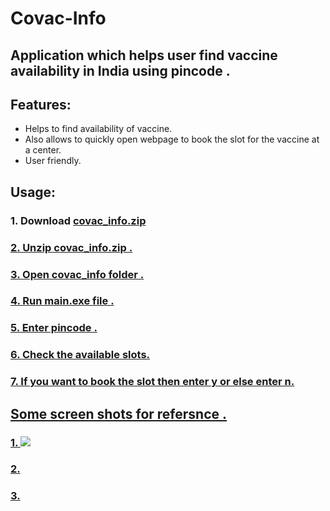 # Covac-Info
## Application which helps user find vaccine availability in India using pincode .
## Features:
*  Helps to find availability of vaccine.
*  Also allows to quickly open webpage to book the slot for the vaccine at a center.
*  User friendly.
## Usage:
### 1. Download <a href=https://github.com/glcod/Covac-Info/releases/download/v1.0/covac_info.zip>covac_info.zip
### 2. Unzip covac_info.zip .
### 3. Open covac_info folder .
### 4. Run main.exe file .
### 5. Enter pincode .
### 6. Check the available slots.
### 7. If you want to book the slot then enter y or else enter n.
## Some screen shots for refersnce .
### 1. ![](/output/1.png)
### 2. 
### 3.
